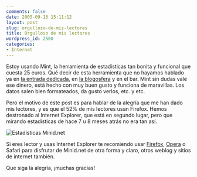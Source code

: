 ```yaml
---
comments: false
date: 2005-09-16 15:11:12
layout: post
slug: orgulloso-de-mis-lectores
title: Orgulloso de mis lectores
wordpress_id: 2560
categories:
- Internet
---
```


Estoy usando Mint, la herramienta de estadísticas tan bonita y funcional que cuesta 25 euros. Qué decir de esta herramienta que no hayamos hablado ya en [la entrada dedicada](http://www.minid.net/2005/09/06/weblogs-mentolados/), en [la blogosfera](http://www.technorati.com/search/Mint) y en el bar. Mint sin dudas vale ese dinero, está hecho con muy buen gusto y funciona de maravillas. Los datos salen bien formateados, da gusto verlos, etc. y etc.





Pero el motivo de este post es para hablar de la alegría que me han dado mis lectores, y es que el 52% de mis lectores usan Firefox. Hemos destronado al Internet Explorer, que está en segundo lugar, pero que mirando estadísticas de hace 7 u 8 meses atrás no era tan así.





![Estadísticas Minid.net](/images/statsnavegador.png)





Si eres lector y usas Internet Explorer te recomiendo usar [Firefox](http://www.mozilla.org/products/firefox/all.html), [Opera](http://www.opera.com/download/) o Safari para disfrutar de Minid.net de otra forma y claro, otros weblog y sitios de internet también.





Que siga la alegría, ¡muchas gracias!
